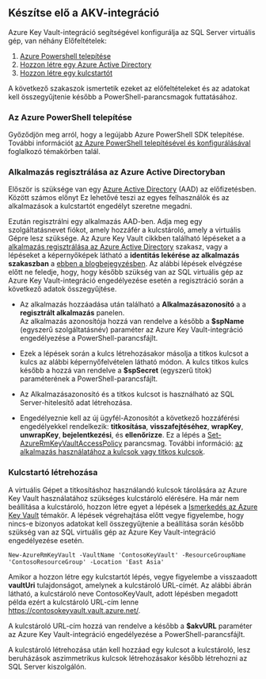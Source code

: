 ## <a name="prepare-for-akv-integration"></a>Készítse elő a AKV-integráció
Azure Key Vault-integráció segítségével konfigurálja az SQL Server virtuális gép, van néhány Előfeltételek: 

1. [Azure Powershell telepítése](#install-azure-powershell)
2. [Hozzon létre egy Azure Active Directory](#create-an-azure-active-directory)
3. [Hozzon létre egy kulcstartót](#create-a-key-vault)

A következő szakaszok ismertetik ezeket az előfeltételeket és az adatokat kell összegyűjtenie később a PowerShell-parancsmagok futtatásához.

### <a name="install-azure-powershell"></a>Az Azure PowerShell telepítése
Győződjön meg arról, hogy a legújabb Azure PowerShell SDK telepítése. További információt [az Azure PowerShell telepítésével és konfigurálásával](/powershell/azureps-cmdlets-docs) foglalkozó témakörben talál.

### <a name="register-an-application-in-your-azure-active-directory"></a>Alkalmazás regisztrálása az Azure Active Directoryban
Először is szüksége van egy [Azure Active Directory](https://azure.microsoft.com/trial/get-started-active-directory/) (AAD) az előfizetésben. Között számos előnyt Ez lehetővé teszi az egyes felhasználók és az alkalmazások a kulcstartót engedélyt szeretne megadni.

Ezután regisztrálni egy alkalmazás AAD-ben. Adja meg egy szolgáltatásnevet fiókot, amely hozzáfér a kulcstároló, amely a virtuális Gépre lesz szüksége. Az Azure Key Vault cikkben található lépéseket a a [alkalmazás regisztrálása az Azure Active Directory](../articles/key-vault/key-vault-get-started.md#register) szakasz, vagy a lépéseket a képernyőképek látható a **identitás lekérése az alkalmazás szakaszban**  a [ebben a blogbejegyzésben](http://blogs.technet.com/b/kv/archive/2015/01/09/azure-key-vault-step-by-step.aspx). Az alábbi lépések elvégzése előtt ne feledje, hogy, hogy később szükség van az SQL virtuális gép az Azure Key Vault-integráció engedélyezése esetén a regisztráció során a következő adatok összegyűjtése.

* Az alkalmazás hozzáadása után található a **Alkalmazásazonosító** a a **regisztrált alkalmazás** panelen.   
    Az alkalmazás azonosítója hozzá van rendelve a később a **$spName** (egyszerű szolgáltatásnév) paraméter az Azure Key Vault-integráció engedélyezése a PowerShell-parancsfájlt. 
* Ezek a lépések során a kulcs létrehozásakor másolja a titkos kulcsot a kulcs az alábbi képernyőfelvételen látható módon. A kulcs titkos kulcs később a hozzá van rendelve a **$spSecret** (egyszerű titok) paraméterének a PowerShell-parancsfájlt.  

* Az Alkalmazásazonosító és a titkos kulcsot is használható az SQL Server-hitelesítő adat létrehozása. 

* Engedélyeznie kell az új ügyfél-Azonosítót a következő hozzáférési engedélyekkel rendelkezik: **titkosítása**, **visszafejtéséhez**, **wrapKey**, **unwrapKey**, **bejelentkezési**, és **ellenőrizze**. Ez a lépés a [Set-AzureRmKeyVaultAccessPolicy](https://msdn.microsoft.com/library/azure/mt603625.aspx) parancsmag. További információ: [az alkalmazás használatához a kulcsok vagy titkos kulcsok](../articles/key-vault/key-vault-get-started.md#authorize).

### <a name="create-a-key-vault"></a>Kulcstartó létrehozása
A virtuális Gépet a titkosításhoz használandó kulcsok tárolására az Azure Key Vault használatához szükséges kulcstároló elérésére. Ha már nem beállítása a kulcstároló, hozzon létre egyet a lépések a [Ismerkedés az Azure Key Vault](../articles/key-vault/key-vault-get-started.md) témakör. A lépések végrehajtása előtt vegye figyelembe, hogy nincs-e bizonyos adatokat kell összegyűjtenie a beállítása során később szükség van az SQL virtuális gép az Azure Key Vault-integráció engedélyezése esetén.

    New-AzureRmKeyVault -VaultName 'ContosoKeyVault' -ResourceGroupName 'ContosoResourceGroup' -Location 'East Asia'

Amikor a hozzon létre egy kulcstartót lépés, vegye figyelembe a visszaadott **vaultUri** tulajdonságot, amelynek a kulcstároló URL-címét. Az alábbi ábrán látható, a kulcstároló neve ContosoKeyVault, adott lépésben megadott példa ezért a kulcstároló URL-cím lenne https://contosokeyvault.vault.azure.net/.

A kulcstároló URL-cím hozzá van rendelve a később a **$akvURL** paraméter az Azure Key Vault-integráció engedélyezése a PowerShell-parancsfájlt.

A kulcstároló létrehozása után kell hozzáad egy kulcsot a kulcstároló, lesz beruházások aszimmetrikus kulcsok létrehozásakor később létrehozni az SQL Server kiszolgálón.
